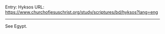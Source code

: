 Entry: Hyksos
URL: https://www.churchofjesuschrist.org/study/scriptures/bd/hyksos?lang=eng

---

See Egypt.
